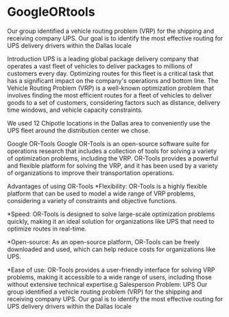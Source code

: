 # GoogleORtools
Our group identified a vehicle routing problem (VRP) for the shipping and receiving company UPS. Our goal is to identify the most effective routing for UPS delivery drivers within the Dallas locale

Introduction UPS is a leading global package delivery company that operates a vast fleet of vehicles to deliver packages to millions of customers every day. Optimizing routes for this fleet is a critical task that has a significant impact on the company's operations and bottom line. The Vehicle Routing Problem (VRP) is a well-known optimization problem that involves finding the most efficient routes for a fleet of vehicles to deliver goods to a set of customers, considering factors such as distance, delivery time windows, and vehicle capacity constraints.

We used 12 Chipotle locations in the Dallas area to conveniently use the UPS fleet around the distribution center we chose.

Google OR-Tools Google OR-Tools is an open-source software suite for operations research that includes a collection of tools for solving a variety of optimization problems, including the VRP. OR-Tools provides a powerful and flexible platform for solving the VRP, and it has been used by a variety of organizations to improve their transportation operations.

Advantages of using OR-Tools *Flexibility: OR-Tools is a highly flexible platform that can be used to model a wide range of VRP problems, considering a variety of constraints and objective functions.

*Speed: OR-Tools is designed to solve large-scale optimization problems quickly, making it an ideal solution for organizations like UPS that need to optimize routes in real-time.

*Open-source: As an open-source platform, OR-Tools can be freely downloaded and used, which can help reduce costs for organizations like UPS.

*Ease of use: OR-Tools provides a user-friendly interface for solving VRP problems, making it accessible to a wide range of users, including those without extensive technical expertise.g Salesperson Problem: UPS Our group identified a vehicle routing problem (VRP) for the shipping and receiving company UPS. Our goal is to identify the most effective routing for UPS delivery drivers within the Dallas locale

